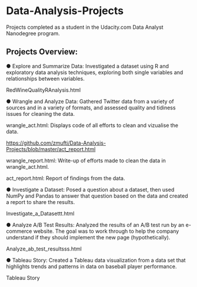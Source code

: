 # Data-Analysis-Projects
Projects completed as a student in the Udacity.com Data Analyst Nanodegree program.

## Projects Overview:

●	Explore and Summarize Data: Investigated a dataset using R and exploratory data analysis techniques, exploring both single variables and relationships between variables.

RedWineQualityRAnalysis.html   

●	Wrangle and Analyze Data: Gathered Twitter data from a variety of sources and in a variety of formats, and assessed quality and tidiness issues for cleaning the data.

wrangle_act.html: Displays code of all efforts to clean and vizualise the data.

https://github.com/zmufti/Data-Analysis-Projects/blob/master/act_report.html

wrangle_report.html: Write-up of efforts made to clean the data in wrangle_act.html.

act_report.html: Report of findings from the data.

●	Investigate a Dataset: Posed a question about a dataset, then used NumPy and Pandas to answer that question based on the data and created a report to share the results.

Investigate_a_Datasettt.html   

●	Analyze A/B Test Results: Analyzed the results of an A/B test run by an e-commerce website. The goal was to work through to help the company understand if they should implement the new page (hypothetically).

Analyze_ab_test_resultsss.html 

●	Tableau Story: Created a Tableau data visualization from a data set that highlights trends and patterns in data on baseball player performance.

Tableau Story

